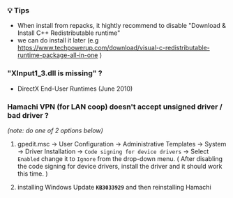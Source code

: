 ### 💡 Tips

- When install from repacks, it hightly recommend to disable "Download & Install C++ Redistributable runtime"
- we can do install it later (e.g https://www.techpowerup.com/download/visual-c-redistributable-runtime-package-all-in-one ) 


### "XInput1_3.dll is missing" ? 

- DirectX End-User Runtimes (June 2010)

### Hamachi VPN (for LAN coop) doesn't accept unsigned driver / bad driver ? 
_(note: do one of 2 options below)_ 

1) gpedit.msc -> User Configuration -> Administrative Templates -> System -> Driver Installation -> `Code signing for device drivers` -> Select `Enabled` change it to `Ignore` from the drop-down menu. ( After disabling the code signing for device drivers, install the driver and it should work this time. ) 

2) installing Windows Update **`KB3033929`** and then reinstalling Hamachi
